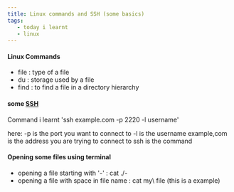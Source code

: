 ```yaml
---
title: Linux commands and SSH (some basics)
tags:
   - today i learnt
   - linux
---
```

#### Linux Commands
- file : type of a file
- du : storage used by a file
- find : to find a file in a directory hierarchy

#### some [SSH](https://www.ssh.com/academy/ssh)
Command i learnt
'ssh example.com -p 2220 -l username'

here: 
-p is the port you want to connect to 
-l is the username 
example,com is the address you are trying to connect to
ssh is the command

#### Opening some files using terminal
- opening a file starting with '-' : cat ./-
- opening a file with space in file name : cat my\ file (this is a example)
